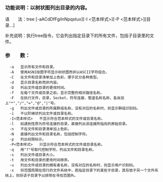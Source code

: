 ### 功能说明：以树状图列出目录的内容。

语　　法：tree [-aACdDfFgilnNpqstux][-I <范本样式>][-P <范本样式>][目录...]

补充说明：执行tree指令，它会列出指定目录下的所有文件，包括子目录里的文件。

### 参　　数：
```linux
  -a   显示所有文件和目录。
  -A   使用ASNI绘图字符显示树状图而非以ASCII字符组合。
  -C   在文件和目录清单加上色彩，便于区分各种类型。
  -d   显示目录名称而非内容。
  -D   列出文件或目录的更改时间。
  -f   在每个文件或目录之前，显示完整的相对路径名称。
  -F   在执行文件，目录，Socket，符号连接，管道名称名称，各自加上"*","/","=","@","|"号。
  -g   列出文件或目录的所属群组名称，没有对应的名称时，则显示群组识别码。
  -i   不以阶梯状列出文件或目录名称。
  -I<范本样式>   不显示符合范本样式的文件或目录名称。
  -l   如遇到性质为符号连接的目录，直接列出该连接所指向的原始目录。
  -n   不在文件和目录清单加上色彩。
  -N   直接列出文件和目录名称，包括控制字符。
  -p   列出权限标示。
  -P<范本样式>   只显示符合范本样式的文件或目录名称。
  -q   用"?"号取代控制字符，列出文件和目录名称。
  -s   列出文件或目录大小。
  -t   用文件和目录的更改时间排序。
  -u   列出文件或目录的拥有者名称，没有对应的名称时，则显示用户识别码。
  -x   将范围局限在现行的文件系统中，若指定目录下的某些子目录，其存放于另一个文件系统上，则将该子目录予以排除在寻找范围外。
  ```

